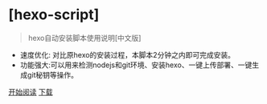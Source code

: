 

# [hexo-script]

> hexo自动安装脚本使用说明[中文版]

* 速度优化: 对比原hexo的安装过程，本脚本2分钟之内即可完成安装。
* 功能强大:可以用来检测nodejs和git环境、安装hexo、一键上传部署、一键生成git秘钥等操作。

[开始阅读](./?id=%e5%87%86%e5%a4%87%e5%b7%a5%e5%85%b7)
[下载](https://github.com/kjhuanhao/hexo-script/releases)


